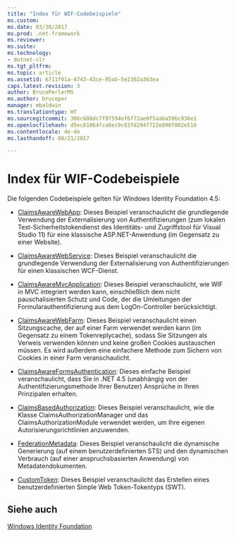 ```yaml
---
title: "Index für WIF-Codebeispiele"
ms.custom: 
ms.date: 03/30/2017
ms.prod: .net-framework
ms.reviewer: 
ms.suite: 
ms.technology:
- dotnet-clr
ms.tgt_pltfrm: 
ms.topic: article
ms.assetid: 6711f01a-4743-43ce-95ab-5e2302a363ea
caps.latest.revision: 3
author: BrucePerlerMS
ms.author: bruceper
manager: mbaldwin
ms.translationtype: HT
ms.sourcegitcommit: 306c608dc7f97594ef6f72ae0f5aaba596c936e1
ms.openlocfilehash: d5ec81864fca8ec9c83fd294f722e890f002e510
ms.contentlocale: de-de
ms.lasthandoff: 08/21/2017

---
```

# <a name="wif-code-sample-index"></a>Index für WIF-Codebeispiele
Die folgenden Codebeispiele gelten für Windows Identity Foundation 4.5:  
  
-   [ClaimsAwareWebApp](http://go.microsoft.com/fwlink/?LinkID=248405): Dieses Beispiel veranschaulicht die grundlegende Verwendung der Externalisierung von Authentifizierungen (zum lokalen Test-Sicherheitstokendienst des Identitäts- und Zugriffstool für Visual Studio 11) für eine klassische ASP.NET-Anwendung (im Gegensatz zu einer Website).  
  
-   [ClaimsAwareWebService](http://go.microsoft.com/fwlink/?LinkID=248406): Dieses Beispiel veranschaulicht die grundlegende Verwendung der Externalisierung von Authentifizierungen für einen klassischen WCF-Dienst.  
  
-   [ClaimsAwareMvcApplication](http://go.microsoft.com/fwlink/?LinkID=248407): Dieses Beispiel veranschaulicht, wie WIF in MVC integriert werden kann, einschließlich dem nicht pauschalisierten Schutz und Code, der die Umleitungen der Formularauthentifizierung aus dem LogOn-Controller berücksichtigt.  
  
-   [ClaimsAwareWebFarm](http://go.microsoft.com/fwlink/?LinkID=248408): Dieses Beispiel veranschaulicht einen Sitzungscache, der auf einer Farm verwendet werden kann (im Gegensatz zu einem Tokenreplycache), sodass Sie Sitzungen als Verweis verwenden können und keine großen Cookies austauschen müssen. Es wird außerdem eine einfachere Methode zum Sichern von Cookies in einer Farm veranschaulicht.  
  
-   [ClaimsAwareFormsAuthentication](http://go.microsoft.com/fwlink/?LinkID=248409): Dieses einfache Beispiel veranschaulicht, dass Sie in .NET 4.5 (unabhängig von der Authentifizierungsmethode Ihrer Benutzer) Ansprüche in Ihren Prinzipalen erhalten.  
  
-   [ClaimsBasedAuthorization](http://go.microsoft.com/fwlink/?LinkID=248410): Dieses Beispiel veranschaulicht, wie die Klasse ClaimsAuthorizationManager und das ClaimsAuthorizationModule verwendet werden, um Ihre eigenen Autorisierungsrichtlinien anzuwenden.  
  
-   [FederationMetadata](http://go.microsoft.com/fwlink/?LinkID=248411): Dieses Beispiel veranschaulicht die dynamische Generierung (auf einem benutzerdefinierten STS) und den dynamischen Verbrauch (auf einer anspruchsbasierten Anwendung) von Metadatendokumenten.  
  
-   [CustomToken](http://go.microsoft.com/fwlink/?LinkID=248412): Dieses Beispiel veranschaulicht das Erstellen eines benutzerdefinierten Simple Web Token-Tokentyps (SWT).  
  
## <a name="see-also"></a>Siehe auch  
 [Windows Identity Foundation](../../../docs/framework/security/index.md)

